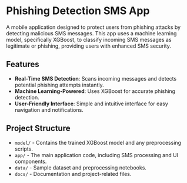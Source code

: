 # Phishing Detection SMS App

A mobile application designed to protect users from phishing attacks by detecting malicious SMS messages. This app uses a machine learning model, specifically XGBoost, to classify incoming SMS messages as legitimate or phishing, providing users with enhanced SMS security.

## Features

- **Real-Time SMS Detection**: Scans incoming messages and detects potential phishing attempts instantly.
- **Machine Learning-Powered**: Uses XGBoost for accurate phishing detection.
- **User-Friendly Interface**: Simple and intuitive interface for easy navigation and notifications.

## Project Structure

- `model/` - Contains the trained XGBoost model and any preprocessing scripts.
- `app/` - The main application code, including SMS processing and UI components.
- `data/` - Sample dataset and preprocessing notebooks.
- `docs/` - Documentation and project-related files.


